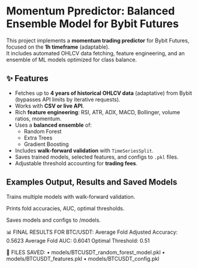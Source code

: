 # Momentum Ppredictor: Balanced Ensemble Model for Bybit Futures

This project implements a **momentum trading predictor** for Bybit Futures, focused on the **1h timeframe** (adaptable).  
It includes automated OHLCV data fetching, feature engineering, and an ensemble of ML models optimized for class balance.

## ✨ Features
- Fetches up to **4 years of historical OHLCV data** (adaptative) from Bybit (bypasses API limits by iterative requests).
- Works with **CSV or live API**.
- Rich **feature engineering**: RSI, ATR, ADX, MACD, Bollinger, volume ratios, momentum.
- Uses a **balanced ensemble** of:
  - Random Forest
  - Extra Trees
  - Gradient Boosting
- Includes **walk-forward validation** with `TimeSeriesSplit`.
- Saves trained models, selected features, and configs to `.pkl` files.
- Adjustable threshold accounting for **trading fees**.

## Examples Output, Results and Saved Models

Trains multiple models with walk-forward validation.

Prints fold accuracies, AUC, optimal thresholds.

Saves models and configs to /models.

📊 FINAL RESULTS FOR BTC/USDT:
  Average Fold Adjusted Accuracy: 0.5623
  Average Fold AUC: 0.6041
  Optimal Threshold: 0.51

💾 FILES SAVED:
  • models/BTCUSDT_random_forest_model.pkl
  • models/BTCUSDT_features.pkl
  • models/BTCUSDT_config.pkl
